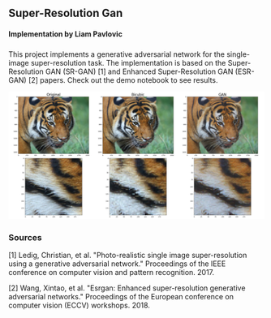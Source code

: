 ## Super-Resolution Gan
#### Implementation by Liam Pavlovic

###
This project implements a generative adversarial network for the single-image super-resolution task. The implementation is based on the Super-Resolution GAN (SR-GAN) [1] and Enhanced Super-Resolution GAN (ESR-GAN) [2] papers. Check out the demo notebook to see results.

![image](qual_imgs/result.png)
### Sources
[1] Ledig, Christian, et al. "Photo-realistic single image super-resolution using a generative adversarial network." Proceedings of the IEEE conference on computer vision and pattern recognition. 2017.

[2] Wang, Xintao, et al. "Esrgan: Enhanced super-resolution generative adversarial networks." Proceedings of the European conference on computer vision (ECCV) workshops. 2018. 

